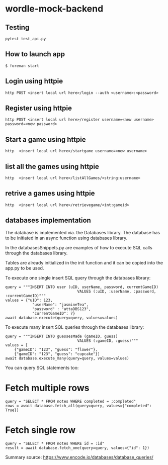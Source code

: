 # wordle-mock-backend

## Testing

```
pytest test_api.py
```

## How to launch app

```
$ foreman start
```

## Login using httpie

```
http POST <insert local url here>/login --auth <username>:<password>
```

## Register using httpie

```
http POST <insert local url here>/register username=<new username> password=<new password>
```

## Start a game using httpie

```
http  <insert local url here>/startgame username=<new username>
```

## list all the games using httpie

```
http  <insert local url here>/listAllGames/<string:username>
```

## retrive a games using httpie

```
http  <insert local url here>/retrievegame/<int:gameid>
```

## databases implementation


The database is implemented via. the Databases library. The database has to be initiated in an async function using databases library.

In the databasesSnippets.py are examples of how to execute SQL calls through the databases library.

Tables are already initialized in the init function and it can be copied into the app.py to be used.

To execute one single insert SQL query through the databases library: 


```
query = """INSERT INTO user (uID, userName, password, currentGameID) 
                                VALUES (:uID, :userName, :password, :currentGameID)"""
values = {"uID": 123, 
            "userName": "jasmineTea", 
            "password" : "attaDBS123", 
            "currentGameID": 7}
await database.execute(query=query, values=values)
```

To execute many insert SQL queries through the databases library:


```
query = """INSERT INTO guessesMade (gameID, guess) 
                                VALUES (:gameID, :guess)"""
values = [
    {"gameID": "123", "guess": "flower"},
    {"gameID": "123", "guess": "cupcake"}]
await database.execute_many(query=query, values=values)
```

You can query SQL statements too:

# Fetch multiple rows

```
query = "SELECT * FROM notes WHERE completed = :completed"
rows = await database.fetch_all(query=query, values={"completed": True})
```

# Fetch single row

```
query = "SELECT * FROM notes WHERE id = :id"
result = await database.fetch_one(query=query, values={"id": 1})
```

Summary source: https://www.encode.io/databases/database_queries/ 


